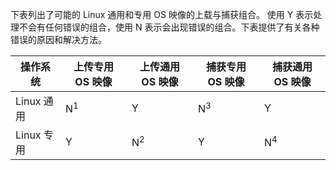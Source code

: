 下表列出了可能的 Linux 通用和专用 OS 映像的上载与捕获组合。 使用 Y 表示处理不会有任何错误的组合，使用 N 表示会出现错误的组合。下表提供了有关各种错误的原因和解决方法。

| 操作系统 | 上传专用 OS 映像 | 上传通用 OS 映像 | 捕获专用 OS 映像 | 捕获通用 OS 映像 |
| --- | --- | --- | --- | --- |
| Linux 通用 |N<sup>1</sup> |Y |N<sup>3</sup> |Y |
| Linux 专用 |Y |N<sup>2</sup> |Y |N<sup>4</sup> |



<!--HONumber=Nov16_HO3-->


